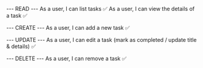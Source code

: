 --- READ ---
As a user, I can list tasks ✅
As a user, I can view the details of a task ✅

--- CREATE ---
As a user, I can add a new task ✅

--- UPDATE ---
As a user, I can edit a task (mark as completed / update title & details) ✅

--- DELETE ---
As a user, I can remove a task ✅

